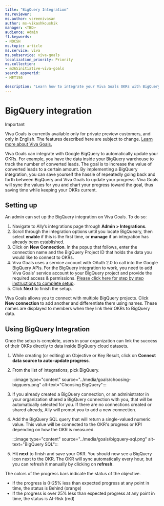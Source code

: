 ```yaml
---
title: "BigQuery Integration"
ms.reviewer: 
ms.author: vsreenivasan
author: ms-vikashkoushik
manager: <TBD>
audience: Admin
f1.keywords:
- NOCSH
ms.topic: article
ms.service: viva
ms.subservice: viva-goals
localization_priority: Priority
ms.collection:  
- m365initiative-viva-goals
search.appverid:
- MET150

description: "Learn how to integrate your Viva Goals OKRs with BigQuery Data"
---
```


# BigQuery integration

> [!IMPORTANT]
> Viva Goals is currently available only for private preview customers, and only in English. The features described here are subject to change. [Learn more about Viva Goals.](https://go.microsoft.com/fwlink/?linkid=2189933)

Viva Goals can integrate with Google BigQuery to automatically update your OKRs. For example, you have the data inside your BigQuery warehouse to track the number of converted leads. The goal is to increase the value of converted leads to a certain amount. By implementing a BigQuery integration, you can save yourself the hassle of repeatedly going back and forth between BigQuery and Viva Goals to update your progress: Viva Goals will sync the values for you and chart your progress toward the goal, thus saving time while keeping your OKRs current.

## Setting up

An admin can set up the BigQuery integration on Viva Goals. To do so:

1. Navigate to Ally’s integrations page through **Admin > Integrations**.
1. Scroll through the integration options until you locate BigQueary, then select **enable** if this is the first time, or **manage** if an integration has already been established.
1. Click on **New Connection**. In the popup that follows, enter the connection name and the BigQuery Project ID that holds the data you would like to connect to OKRs.
1. Viva Goals uses a service account with OAuth 2.0 to call into the Google BigQuery APIs. For the BigQuery integration to work, you need to add Viva Goals' service account to your BigQuery project and provide the required access & permissions. [Please click here for step by step instructions to complete setup](https://help.ally.io/en/articles/4089956-bigquery-integration-setup-instructions).
1. Click **Next** to finish the setup.

Viva Goals allows you to connect with multiple BigQuery projects. Click **New connection** to add another and differentiate them using names. These names are displayed to members when they link their OKRs to BigQuery data.

## Using BigQuery Integration

Once the setup is complete, users in your organization can link the success of their OKRs directly to data inside BigQuery cloud datasets.

1. While creating (or editing) an Objective or Key Result, click on **Connect data source to auto-update progress**.
1. From the list of integrations, pick BigQuery.

   :::image type="content" source="../media/goals/choosing-bigquery.png" alt-text="Choosing BigQuery":::


1. If you already created a BigQuery connection, or an administrator in your organization shared a BigQuery connection with you, that will be automatically selected for you. If there are no connections created or shared already, Ally will prompt you to add a new connection.
1. Add the BigQuery SQL query that will return a single-valued numeric value. This value will be connected to the OKR's progress or KPI depending on how the OKR is measured.

   :::image type="content" source="../media/goals/bigquery-sql.png" alt-text="BigQuery SQL":::

1. Hit **next** to finish and save your OKR. You should now see a BigQuery icon next to the OKR. The OKR will sync automatically every hour, but you can refresh it manually by clicking on **refresh**.

The colors of the progress bars indicate the status of the objective.

- If the progress is 0-25% less than expected progress at any point in time, the status is Behind (orange)
- If the progress is over 25% less than expected progress at any point in time, the status is At-Risk (red)

